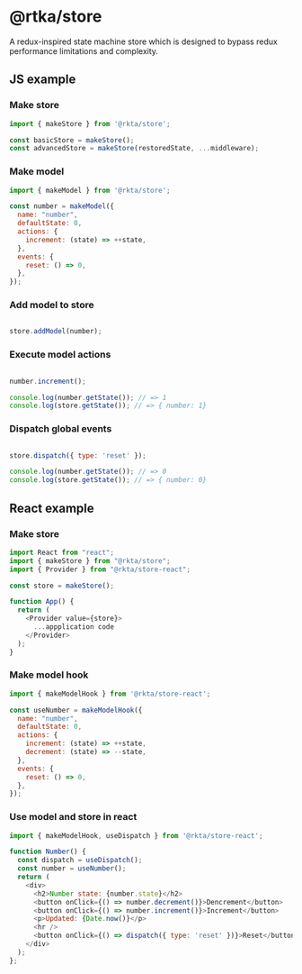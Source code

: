 # @rtka/store

A redux-inspired state machine store which is designed to bypass redux performance limitations and complexity.

## JS example

### Make store
```javascript
import { makeStore } from '@rkta/store';

const basicStore = makeStore();
const advancedStore = makeStore(restoredState, ...middleware);

```

### Make model
```javascript
import { makeModel } from '@rkta/store';

const number = makeModel({
  name: "number",
  defaultState: 0,
  actions: {
    increment: (state) => ++state,
  },
  events: {
    reset: () => 0,
  },
});
```

### Add model to store
```javascript

store.addModel(number);

```

### Execute model actions
```javascript

number.increment();

console.log(number.getState()); // => 1
console.log(store.getState()); // => { number: 1}

```

### Dispatch global events
```javascript

store.dispatch({ type: 'reset' });

console.log(number.getState()); // => 0
console.log(store.getState()); // => { number: 0}

```


## React example

### Make store
```javascript
import React from "react";
import { makeStore } from "@rkta/store";
import { Provider } from "@rkta/store-react";

const store = makeStore();

function App() {
  return (
    <Provider value={store}>
      ...appplication code
    </Provider>
  );
}
```

### Make model hook
```javascript
import { makeModelHook } from '@rkta/store-react';

const useNumber = makeModelHook({
  name: "number",
  defaultState: 0,
  actions: {
    increment: (state) => ++state,
    decrement: (state) => --state,
  },
  events: {
    reset: () => 0,
  },
});
```

### Use model and store in react
```javascript
import { makeModelHook, useDispatch } from '@rkta/store-react';

function Number() {
  const dispatch = useDispatch();
  const number = useNumber();
  return (
    <div>
      <h2>Number state: {number.state}</h2>
      <button onClick={() => number.decrement()}>Dencrement</button>
      <button onClick={() => number.increment()}>Increment</button>
      <p>Updated: {Date.now()}</p>
      <hr />
      <button onClick={() => dispatch({ type: 'reset' })}>Reset</button>
    </div>
  );
};
```